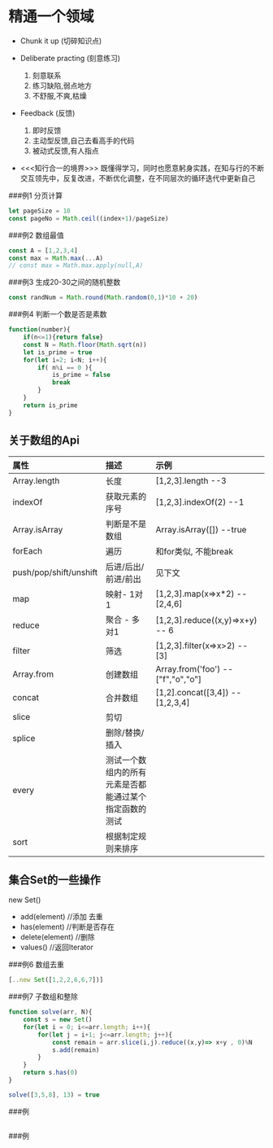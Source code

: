# 精通一个领域
- Chunk it up (切碎知识点)
- Deliberate practing (刻意练习)
    1. 刻意联系
    2. 练习缺陷,弱点地方
    3. 不舒服,不爽,枯燥
- Feedback (反馈)
	1. 即时反馈
	2. 主动型反馈,自己去看高手的代码
	3. 被动式反馈,有人指点

- <<<知行合一的境界>>>  既懂得学习，同时也愿意躬身实践，在知与行的不断交互领先中，反复改进，不断优化调整，在不同层次的循环迭代中更新自己


###例1 分页计算
```js
let pageSize = 10
const pageNo = Math.ceil((index+1)/pageSize)
```

###例2 数组最值
```js
const A = [1,2,3,4]
const max = Math.max(...A)
// const max = Math.max.apply(null,A)
```

###例3 生成20-30之间的随机整数
```js
const randNum = Math.round(Math.random(0,1)*10 + 20)
```

###例4 判断一个数是否是素数
```js
function(number){
    if(n<=1){return false}
    const N = Math.floor(Math.sqrt(n))
    let is_prime = true
    for(let i=2; i<N; i++){
        if( n%i == 0 ){
            is_prime = false
            break
        }
    }
    return is_prime
}

```

## 关于数组的Api

|属性|描述|示例|
|:--|:--|:--|
|Array.length| 长度 | [1,2,3].length --3 |
|indexOf| 获取元素的序号 | [1,2,3].indexOf(2) --1 |
|Array.isArray| 判断是不是数组 | Array.isArray([]) --true |
|forEach| 遍历 | 和for类似, 不能break |
|push/pop/shift/unshift|后进/后出/前进/前出| 见下文 |
|map| 映射- 1对1 |  [1,2,3].map(x=>x*2) -- [2,4,6] |
|reduce| 聚合 - 多对1 |[1,2,3].reduce((x,y)=>x+y) -- 6|
|filter| 筛选 | [1,2,3].filter(x=>x>2) --  [3] |
|Array.from| 创建数组 |Array.from('foo') -- ["f","o","o"]|
|concat| 合并数组 |  [1,2].concat([3,4]) -- [1,2,3,4]|
|slice| 剪切 |  |
|splice| 删除/替换/插入 ||
|every| 测试一个数组内的所有元素是否都能通过某个指定函数的测试 ||
|sort| 根据制定规则来排序 ||

## 集合Set的一些操作

new Set()
- add(element)  //添加 去重
- has(element)  //判断是否存在
- delete(element)  //删除
- values()  //返回Iterator


###例6 数组去重
```js
[..new Set([1,2,2,6,6,7])]
```

###例7 子数组和整除
```js
function solve(arr, N){
    const s = new Set()
    for(let i = 0; i<=arr.length; i++){
        for(let j = i+1; j<=arr.length; j++){
            const remain = arr.slice(i,j).reduce((x,y)=> x+y , 0)%N
            s.add(remain)
        }
    }
    return s.has(0)
}

solve([3,5,8], 13) = true
```

###例
```js


```

###例
```js


```

